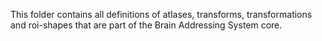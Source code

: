 This folder contains all definitions of atlases, transforms, transformations and roi-shapes that are part of the Brain Addressing System core.
